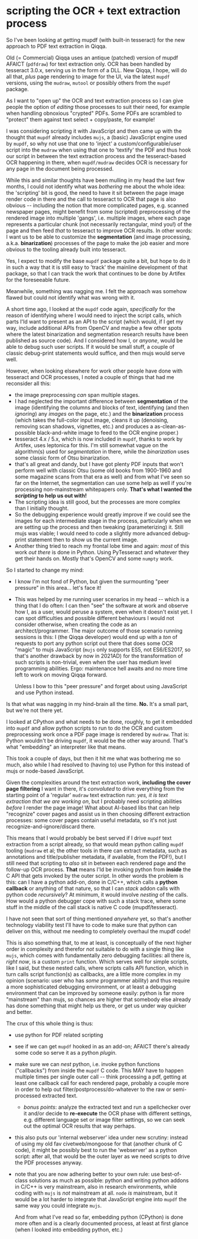 # scripting the OCR + text extraction process

So I've been looking at getting mupdf (with built-in tesseract) for the new approach to PDF text extraction in Qiqqa. 

Old (= Commercial) Qiqqa uses an antique (patched) version of mupdf AFAICT (`pdfdraw`) for text extraction only. OCR has been handled by tesseract 3.0.x, serving us in the form of a DLL.
New Qiqqa, I hope, will do all that, *plus* page rendering to image for the UI, via the latest `mupdf` versions, using the `mudraw`, `mutool` or possibly others from the `mupdf` package.

As I want to "open up" the OCR and text extraction process so I can give people the option of *editing* those processes to suit their need, for example when handling obnoxious "crypted" PDFs.  Some PDFs are scrambled to "protect" them against text select + copy/paste, for example!

I was considering scripting it with JavaScript and then came up with the thought that `mupdf` already includes `mujs`, a (basic) JavaScript engine used by `mupdf`, so why not use that one to 'inject' a custom/configurable/user script into the `mudraw` when using that one to 'textify' the PDF and thus hook our script in between the text extraction process and the tesseract-based OCR happening in there, when `mupdf/mudraw` decides OCR is necessary for any page in the document being processed.

While this and similar thoughts have been mulling in my head the last few months, I could not identify what was *bothering* me about the whole idea: the 'scripting' bit is good, the need to have it sit between the page image render code in there and the call to tesseract to OCR that page is also obvious -- including the notion that more complicated pages, e.g. scanned newspaper pages, might benefit from some (scripted) preprocessing of the rendered image into multiple 'gangs', i.e. multiple images, where each page represents a particular chunk (not necessarily rectangular, mind you!) of the page and then feed *that* to tesseract to improve OCR results. In other words: I want us to be able to customize the **segmentation** (and image processing, a.k.a. **binarization**) processes of the page to make the job easier and more obvious to the tooling already built into tesseract.

Yes, I expect to modify the base `mupdf` package quite a bit, but hope to do it in such a way that it is still easy to 'track' the mainline development of that package, so that I can track the work that continues to be done by Artifex for the foreseeable future.

Meanwhile, something was nagging me. I felt the approach was somehow flawed but could not identify what was wrong with it.

A short time ago, I looked at the `mupdf` code again, *specifically* for the reason of identifying where I would need to inject the script calls, which parts I'ld want to present as an API to the script (which would, if I get my way, include additional APIs from OpenCV and maybe a few other spots where the latest binarization and segmentation research results have been published as source code). And I considered how I, or *anyone*, would be able to debug such user scripts. If it would be small stuff, a couple of classic debug-print statements would suffice, and then mujs would serve well.

However, when looking elsewhere for work other people have done with tesseract and OCR processes, I noted a couple of things that had me reconsider all this:

- the image preprocessing *can* span multiple stages. 
- I had neglected the important difference between **segmentation** of the image (identifying the columns and blocks of text, identifying (and then *ignoring*) any *images* on the page, etc.) and the **binarization** process (which takes the full-color input image, cleans it up (denoising, removing scan shadows, vignettes, etc.) and produces a as-clean-as-possible black-and-white image to feed to the OCR engine proper.)
- tesseract 4.x / 5.x, which is now included in `mupdf`, thanks to work by Artifex, uses leptonica for this. I'm still somewhat vague on the algorithm(s) used for *segmentation* in there, while the *binarization* uses some classic form of Otsu binarization.
- that's all great and dandy, but I have got plenty PDF inputs that won't perform well with classic Otsu (some old books from 1900-1960 and some magazine scans from that era as well) and from what I've seen so far on the Internet, the segmentation can use some help as well if you're processing non-mainstream whitepapers only. **That's what I wanted the *scripting* to help us out with!**
- The scripting idea is still good, but the processes are more complex than I initially thought.
- So the debugging experience would greatly improve if we could see the images for each intermediate stage in the process, particularly when we are setting up the process and then tweaking (parameterizing) it. Still mujs was viable; I would need to code a slightly more advanced debug-print statement then to show us the current image.
- Another thing tried to reach my frontal lobe time and again: *most* of this work *out there* is done in Python. Using PyTesseract and whatever they get their hands on. Mostly that's OpenCV and some `numpty` work.

So I started to change my mind:

- I know I'm not fond of Python, but given the surmounting "peer pressure" in this area... let's face it!
- This was helped by me running user scenarios in my head -- which is a thing that I do often: I can then "see" the software at work and observe how I, as a user, would peruse a system, even when it doesn't exist yet. I can spot difficulties and possible different behaviours I would not consider otherwise, when creating the code as an architect/programmer. The major outcome of those scenario running sessions is this: I (the Qiqqa developer) would end up with a *ton* of requests to port any python script out there that does some OCR "magic" to mujs JavaScript (`mujs` only supports ES5, not ES6/ES2017, so that's another drawback by now in 2021AD) for the transformation of such scripts is non-trivial, even when the user has medium level programming abilities. Ergo: maintenance hell awaits and no more time left to work on moving Qiqqa forward.

  Unless I bow to this "peer pressure" and forget about using JavaScript and use Python instead.
  
Is that what was nagging in my hind-brain all the time. **No.** It's a small part, but we're not there yet.
  
I looked at CPython and what needs to be done, roughly, to get it embedded into `mupdf` and allow python scripts to run to do the OCR and custom preprocessing work once a PDF page image is rendered by `mudraw`. That is: Python wouldn't be driving `mupdf`, it would be the other way around. That's what "embedding" an interpreter like that means.

This took a couple of days, but then it hit me what was bothering me so much, also while I had resolved to (having to) use Python for this instead of mujs or node-based JavaScript.

Given the complexities around the text extraction work, **including the cover page filtering** I want in there, it's *convoluted* to drive everything from the starting point of a 'regular' `mudraw` text extraction run: *yes, it is text extraction that we are working on*, but I probably need scripting abilities *before* I render the page image! What about AI-based libs that can help "recognize" cover pages and assist us in then choosing different extraction processes: some cover pages contain useful metadata, so it's not just recognize-and-ignore/discard there.

This means that I would probably be best served if I drive `mupdf` text extraction from a script already, so that would mean python calling `mupdf` tooling (`mudraw` et al; the other tools in there can extract metadata, such as annotations and title/publisher metadata, if available, from the PDF!), but I still need that scripting to *also* sit in between each rendered page and the follow-up OCR process. **That** means I'ld be invoking python from **inside** the C API that gets invoked by the outer script. In other words the problem is this: can I have a python add-on, done in C/C++, which calls a **python callback** or anything of that nature, so that I can *stack* addon calls with python code *recursively*? At minimum, it would involve *nesting* of the calls. How would a python debugger cope with such a stack trace, where some stuff in the middle of the call stack is native C code (mupdf/tesseract). 

I have not seen that sort of thing mentioned *anywhere* yet, so that's another technology viability test I'll have to code to make sure that python can deliver on this, without me needing to completely overhaul the mupdf code!

This is also something that, to me at least, is conceptually of the next higher order in complexity and therefor *not* suitable to do with a single thing like `mujs`, which comes with fundamentally zero debugging facilities: all there is, *right now*, is a custom `print` function. Which serves well for simple scripts, like I said, but these nested calls, where scripts calls API function, which in turn calls script function(s) as callbacks, are a little more complex in my opinion (scenario: user who has *some* programmer ability) and thus require a more sophisticated debugging environment, or at least a debugging environment that can be improved by someone easily: python is far more "mainstream" than mujs, so chances are higher that somebody else already has done something that might help us there, or get us under way quicker and better.

The crux of this whole thing is thus:

- use python for PDF related scripting
- see if we can get `mupdf` hooked in as an add-on; AFAICT there's already some code so serve it as a python *plugin*. 
- make sure we can *nest* python, i.e. invoke python functions ("callbacks") from inside the `mupdf` C code. This MAY have to happen multiple times per single outer call -- think processing a pdf, getting at least one callback call for each rendered page, probably a couple more in order to help out filter/postprocess/do-whatever to the raw or semi-processed extracted text.
  + *bonus points*: analyze the extracted text and run a spellchecker over it and/or decide to **re-execute** the OCR phase with different settings, e.g. different language set or image filter settings, so we can seek out the optimal OCR results that way perhaps.
- this also puts our 'internal webserver' idea under new scrutiny: instead of using my old fav civetweb/mongoose for that (another chunk of C code), it might be possibly best to run the 'webserver' as a python script: after all, that would be the outer layer as we need scripts to drive the PDF processes anyway.
- note that you are now adhering better to your own rule: use best-of-class solutions as much as possible: python and writing python addons in C/C++ is very mainstream, also in research environments, while coding with `mujs` is *not* mainstream at all. `node` *is* mainstream, but it would be a lot harder to integrate that JavaScript engine into `mupdf` the same way you could integrate `mujs`. 

  And from what I've read so far, embedding python (CPython) is done more often and is a clearly documented process, at least at first glance (when I looked into embedding python, etc.)
  
  



  
 
